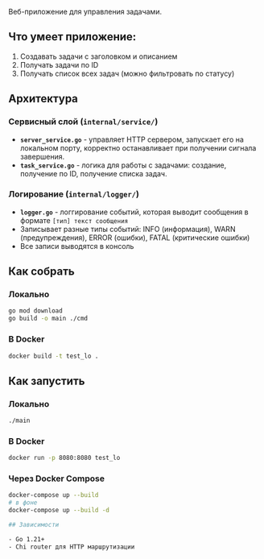 Веб-приложение для управления задачами.

## Что умеет приложение:

1) Создавать задачи с заголовком и описанием
2) Получать задачи по ID
3) Получать список всех задач (можно фильтровать по статусу)

## Архитектура

### Сервисный слой (`internal/service/`)

- **`server_service.go`** - управляет HTTP сервером, запускает его на локальном порту, корректно останавливает при получении сигнала завершения.
- **`task_service.go`** - логика для работы с задачами: создание, получение по ID, получение списка задач.

### Логирование (`internal/logger/`)

- **`logger.go`** - логгирование событий, которая выводит сообщения в формате `[тип] текст сообщения`
- Записывает разные типы событий: INFO (информация), WARN (предупреждения), ERROR (ошибки), FATAL (критические ошибки)
- Все записи выводятся в консоль

## Как собрать

### Локально
```bash
go mod download
go build -o main ./cmd
```

### В Docker
```bash
docker build -t test_lo .
```

## Как запустить

### Локально
```bash
./main
```

### В Docker
```bash
docker run -p 8080:8080 test_lo
```

### Через Docker Compose 
```bash
docker-compose up --build
# в фоне
docker-compose up --build -d

## Зависимости

- Go 1.21+
- Chi router для HTTP маршрутизации
